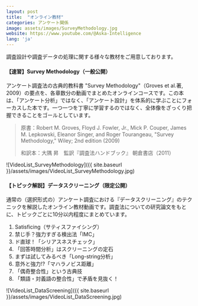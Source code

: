 ```yaml
---
layout: post
title:  "オンライン教材"
categories: アンケート関係
image: assets/images/SurveyMethodology.jpg
website: https://www.youtube.com/@Aska-Intelligence
lang: 'ja'
---
```

調査設計や調査データの処理に関する様々な教材をご用意しております。

#### 【速習】Survey Methodology（一般公開）
アンケート調査法の古典的教科書 "Survey Methodology"（Groves et al.著, 2009）の要点を、各章数分の動画でまとめたオンラインコースです。この本は、「アンケート分析」ではなく、「アンケート設計」を体系的に学ぶことにフォーカスした本です。一つ一つを丁寧に学習するのではなく、全体像をざっくり把握できることをゴールとしています。

> 原書：Robert M. Groves, Floyd J. Fowler, Jr., Mick P. Couper, James M. Lepkowski, Eleanor Singer,  and Roger Tourangeau, "Survey Methodology," Wiley; 2nd edition (2009)
> 
> 和訳本：大隅 昇　監訳『調査法ハンドブック』 朝倉書店（2011）

![VideoList_SurveyMethodology]({{ site.baseurl }}/assets/images/VideoList_SurveyMethodology.jpg)

#### 【トピック解説】データスクリーニング（限定公開）
通常の（選択形式の）アンケート調査における『データスクリーニング』のテクニックを解説したオンライン教材動画です。調査法についての研究論文をもとに、トピックごとに10分以内程度にまとめています。

1. Satisficing（サティスファイシング）
2. 禁じ手？強力すぎる検出法「IMC」
3. ド直球！「シリアスネスチェック」
4. 「回答時間分析」はスクリーニングの定石
5. まずは試してみるべき「Long-string分析」
6. 意外と強力!?「マハラノビス距離」
7. 「偶奇整合性」という古典技
8. 「類語・対義語の整合性」で矛盾を見抜く！

![VideoList_DataScreening]({{ site.baseurl }}/assets/images/VideoList_DataScreening.jpg)
